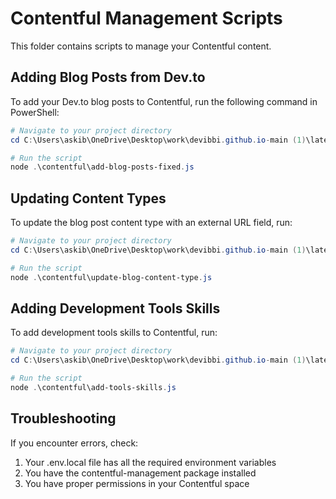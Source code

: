# Contentful Management Scripts

This folder contains scripts to manage your Contentful content.

## Adding Blog Posts from Dev.to

To add your Dev.to blog posts to Contentful, run the following command in PowerShell:

```powershell
# Navigate to your project directory
cd C:\Users\askib\OneDrive\Desktop\work\devibbi.github.io-main (1)\latest portfolio\devibbi.github.io

# Run the script
node .\contentful\add-blog-posts-fixed.js
```

## Updating Content Types

To update the blog post content type with an external URL field, run:

```powershell
# Navigate to your project directory
cd C:\Users\askib\OneDrive\Desktop\work\devibbi.github.io-main (1)\latest portfolio\devibbi.github.io

# Run the script
node .\contentful\update-blog-content-type.js
```

## Adding Development Tools Skills

To add development tools skills to Contentful, run:

```powershell
# Navigate to your project directory
cd C:\Users\askib\OneDrive\Desktop\work\devibbi.github.io-main (1)\latest portfolio\devibbi.github.io

# Run the script
node .\contentful\add-tools-skills.js
```

## Troubleshooting

If you encounter errors, check:

1. Your .env.local file has all the required environment variables
2. You have the contentful-management package installed
3. You have proper permissions in your Contentful space 